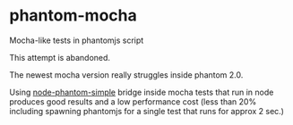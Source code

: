 # phantom-mocha

Mocha-like tests in phantomjs script

This attempt is abandoned.

The newest mocha version really struggles inside phantom 2.0.

Using [node-phantom-simple](https://www.npmjs.com/package/node-phantom-simple) bridge inside mocha tests that run in node produces good results and a low performance cost (less than 20% including spawning phantomjs for a single test that runs for approx 2 sec.)